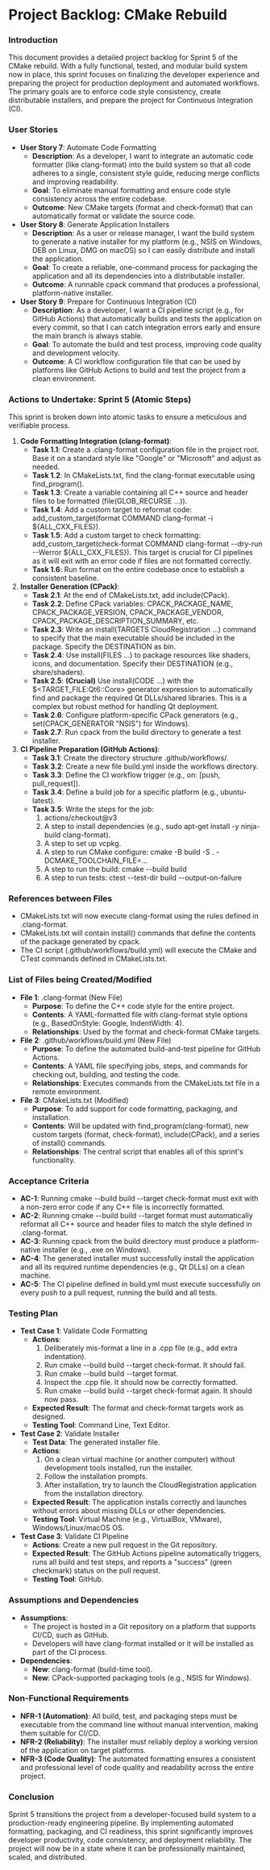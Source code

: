 # **Project Backlog: CMake Rebuild**

### **Introduction**

This document provides a detailed project backlog for Sprint 5 of the CMake rebuild. With a fully functional, tested, and modular build system now in place, this sprint focuses on finalizing the developer experience and preparing the project for production deployment and automated workflows. The primary goals are to enforce code style consistency, create distributable installers, and prepare the project for Continuous Integration (CI).

### **User Stories**

* **User Story 7**: Automate Code Formatting  
  * **Description**: As a developer, I want to integrate an automatic code formatter (like clang-format) into the build system so that all code adheres to a single, consistent style guide, reducing merge conflicts and improving readability.  
  * **Goal**: To eliminate manual formatting and ensure code style consistency across the entire codebase.  
  * **Outcome**: New CMake targets (format and check-format) that can automatically format or validate the source code.  
* **User Story 8**: Generate Application Installers  
  * **Description**: As a user or release manager, I want the build system to generate a native installer for my platform (e.g., NSIS on Windows, DEB on Linux, DMG on macOS) so I can easily distribute and install the application.  
  * **Goal**: To create a reliable, one-command process for packaging the application and all its dependencies into a distributable installer.  
  * **Outcome**: A runnable cpack command that produces a professional, platform-native installer.  
* **User Story 9**: Prepare for Continuous Integration (CI)  
  * **Description**: As a developer, I want a CI pipeline script (e.g., for GitHub Actions) that automatically builds and tests the application on every commit, so that I can catch integration errors early and ensure the main branch is always stable.  
  * **Goal**: To automate the build and test process, improving code quality and development velocity.  
  * **Outcome**: A CI workflow configuration file that can be used by platforms like GitHub Actions to build and test the project from a clean environment.

### **Actions to Undertake: Sprint 5 (Atomic Steps)**

This sprint is broken down into atomic tasks to ensure a meticulous and verifiable process.

1. **Code Formatting Integration (clang-format)**:  
   * **Task 1.1**: Create a .clang-format configuration file in the project root. Base it on a standard style like "Google" or "Microsoft" and adjust as needed.  
   * **Task 1.2**: In CMakeLists.txt, find the clang-format executable using find\_program().  
   * **Task 1.3**: Create a variable containing all C++ source and header files to be formatted (file(GLOB\_RECURSE ...)).  
   * **Task 1.4**: Add a custom target to reformat code: add\_custom\_target(format COMMAND clang-format \-i ${ALL\_CXX\_FILES}).  
   * **Task 1.5**: Add a custom target to check formatting: add\_custom\_target(check-format COMMAND clang-format \--dry-run \--Werror ${ALL\_CXX\_FILES}). This target is crucial for CI pipelines as it will exit with an error code if files are not formatted correctly.  
   * **Task 1.6**: Run format on the entire codebase once to establish a consistent baseline.  
2. **Installer Generation (CPack)**:  
   * **Task 2.1**: At the end of CMakeLists.txt, add include(CPack).  
   * **Task 2.2**: Define CPack variables: CPACK\_PACKAGE\_NAME, CPACK\_PACKAGE\_VERSION, CPACK\_PACKAGE\_VENDOR, CPACK\_PACKAGE\_DESCRIPTION\_SUMMARY, etc.  
   * **Task 2.3**: Write an install(TARGETS CloudRegistration ...) command to specify that the main executable should be included in the package. Specify the DESTINATION as bin.  
   * **Task 2.4**: Use install(FILES ...) to package resources like shaders, icons, and documentation. Specify their DESTINATION (e.g., share/shaders).  
   * **Task 2.5**: **(Crucial)** Use install(CODE ...) with the $\<TARGET\_FILE:Qt6::Core\> generator expression to automatically find and package the required Qt DLLs/shared libraries. This is a complex but robust method for handling Qt deployment.  
   * **Task 2.6**: Configure platform-specific CPack generators (e.g., set(CPACK\_GENERATOR "NSIS") for Windows).  
   * **Task 2.7**: Run cpack from the build directory to generate a test installer.  
3. **CI Pipeline Preparation (GitHub Actions)**:  
   * **Task 3.1**: Create the directory structure .github/workflows/.  
   * **Task 3.2**: Create a new file build.yml inside the workflows directory.  
   * **Task 3.3**: Define the CI workflow trigger (e.g., on: \[push, pull\_request\]).  
   * **Task 3.4**: Define a build job for a specific platform (e.g., ubuntu-latest).  
   * **Task 3.5**: Write the steps for the job:  
     1. actions/checkout@v3  
     2. A step to install dependencies (e.g., sudo apt-get install \-y ninja-build clang-format).  
     3. A step to set up vcpkg.  
     4. A step to run CMake configure: cmake \-B build \-S . \-DCMAKE\_TOOLCHAIN\_FILE=...  
     5. A step to run the build: cmake \--build build  
     6. A step to run tests: ctest \--test-dir build \--output-on-failure

### **References between Files**

* CMakeLists.txt will now execute clang-format using the rules defined in .clang-format.  
* CMakeLists.txt will contain install() commands that define the contents of the package generated by cpack.  
* The CI script (.github/workflows/build.yml) will execute the CMake and CTest commands defined in CMakeLists.txt.

### **List of Files being Created/Modified**

* **File 1**: .clang-format (New File)  
  * **Purpose**: To define the C++ code style for the entire project.  
  * **Contents**: A YAML-formatted file with clang-format style options (e.g., BasedOnStyle: Google, IndentWidth: 4).  
  * **Relationships**: Used by the format and check-format CMake targets.  
* **File 2**: .github/workflows/build.yml (New File)  
  * **Purpose**: To define the automated build-and-test pipeline for GitHub Actions.  
  * **Contents**: A YAML file specifying jobs, steps, and commands for checking out, building, and testing the code.  
  * **Relationships**: Executes commands from the CMakeLists.txt file in a remote environment.  
* **File 3**: CMakeLists.txt (Modified)  
  * **Purpose**: To add support for code formatting, packaging, and installation.  
  * **Contents**: Will be updated with find\_program(clang-format), new custom targets (format, check-format), include(CPack), and a series of install() commands.  
  * **Relationships**: The central script that enables all of this sprint's functionality.

### **Acceptance Criteria**

* **AC-1**: Running cmake \--build build \--target check-format must exit with a non-zero error code if any C++ file is incorrectly formatted.  
* **AC-2**: Running cmake \--build build \--target format must automatically reformat all C++ source and header files to match the style defined in .clang-format.  
* **AC-3**: Running cpack from the build directory must produce a platform-native installer (e.g., .exe on Windows).  
* **AC-4**: The generated installer must successfully install the application and all its required runtime dependencies (e.g., Qt DLLs) on a clean machine.  
* **AC-5**: The CI pipeline defined in build.yml must execute successfully on every push to a pull request, running the build and all tests.

### **Testing Plan**

* **Test Case 1**: Validate Code Formatting  
  * **Actions**:  
    1. Deliberately mis-format a line in a .cpp file (e.g., add extra indentation).  
    2. Run cmake \--build build \--target check-format. It should fail.  
    3. Run cmake \--build build \--target format.  
    4. Inspect the .cpp file. It should now be correctly formatted.  
    5. Run cmake \--build build \--target check-format again. It should now pass.  
  * **Expected Result**: The format and check-format targets work as designed.  
  * **Testing Tool**: Command Line, Text Editor.  
* **Test Case 2**: Validate Installer  
  * **Test Data**: The generated installer file.  
  * **Actions**:  
    1. On a clean virtual machine (or another computer) without development tools installed, run the installer.  
    2. Follow the installation prompts.  
    3. After installation, try to launch the CloudRegistration application from the installation directory.  
  * **Expected Result**: The application installs correctly and launches without errors about missing DLLs or other dependencies.  
  * **Testing Tool**: Virtual Machine (e.g., VirtualBox, VMware), Windows/Linux/macOS OS.  
* **Test Case 3**: Validate CI Pipeline  
  * **Actions**: Create a new pull request in the Git repository.  
  * **Expected Result**: The GitHub Actions pipeline automatically triggers, runs all build and test steps, and reports a "success" (green checkmark) status on the pull request.  
  * **Testing Tool**: GitHub.

### **Assumptions and Dependencies**

* **Assumptions**:  
  * The project is hosted in a Git repository on a platform that supports CI/CD, such as GitHub.  
  * Developers will have clang-format installed or it will be installed as part of the CI process.  
* **Dependencies**:  
  * **New**: clang-format (build-time tool).  
  * **New**: CPack-supported packaging tools (e.g., NSIS for Windows).

### **Non-Functional Requirements**

* **NFR-1 (Automation)**: All build, test, and packaging steps must be executable from the command line without manual intervention, making them suitable for CI/CD.  
* **NFR-2 (Reliability)**: The installer must reliably deploy a working version of the application on target platforms.  
* **NFR-3 (Code Quality)**: The automated formatting ensures a consistent and professional level of code quality and readability across the entire project.

### **Conclusion**

Sprint 5 transitions the project from a developer-focused build system to a production-ready engineering pipeline. By implementing automated formatting, packaging, and CI readiness, this sprint significantly improves developer productivity, code consistency, and deployment reliability. The project will now be in a state where it can be professionally maintained, scaled, and distributed.